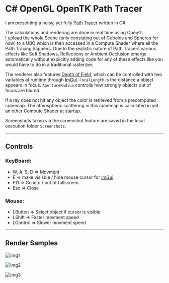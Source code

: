 # C# OpenGL OpenTK Path Tracer

I am presenting a noisy, yet fully [Path Tracer](https://de.wikipedia.org/wiki/Path_Tracing) written in C#.  


The calculations and rendering are done in real time using OpenGl.  
I upload the whole Scene (only consisting out of Cuboids and Spheres for now) to a UBO which is then accessed in a Compute Shader where all the Path Tracing happens.
Due to the realistic nature of Path Tracers various effects like Soft Shadows, Reflections or Ambient Occlusion emerge automatically without explicitly adding code for any of these effects like you would have to do in a traditional rasterizer.

The renderer also features [Depth of Field](https://en.wikipedia.org/wiki/Depth_of_field), which can be controlled with two variables at runtime through [ImGui](https://github.com/ocornut/imgui).
`FocalLength` is the distance a object appears in focus.
`ApertureRadius` controlls how strongly objects out of focus are blured.

If a ray does not hit any object the color is retrieved from a precomputed cubemap.
The atmospheric scattering in this cubemap is calculated in yet an other Compute Shader at startup.

Screenshots taken via the screenshot feature are saved in the local execution folder `Screenshots`.

---

## **Controls**

### **KeyBoard:**
* W, A, S, D => Movment
* E => make visisble / hide mouse cursor for [ImGui](https://github.com/ocornut/imgui)
* F11 => Go into / out of fullscreen
* Esc => Close

### **Mouse:**
* LButton => Select object if cursor is visible
* LShift => Faster movment speed
* LControl => Slower movment speed

---

## **Render Samples**

![img1](https://github.com/JulianStambuk/OpenTK-PathTracer/blob/main/Screenshots/img1.png?raw=true)

![img2](https://github.com/JulianStambuk/OpenTK-PathTracer/blob/main/Screenshots/img2.png?raw=true)

![img3](https://github.com/JulianStambuk/OpenTK-PathTracer/blob/main/Screenshots/img3.png?raw=true)
